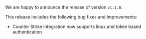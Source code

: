 We are happy to announce the release of version `v1.1.0`.

This release includes the following bug fixes and improvements:

- Counter Strike integration now supports linux and token based authentication
